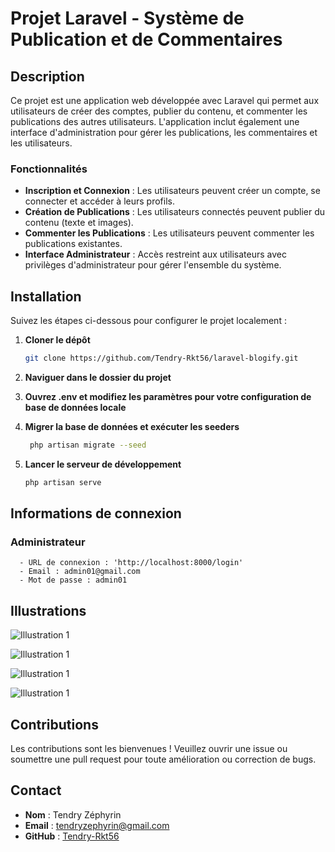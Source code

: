 # Projet Laravel - Système de Publication et de Commentaires

## Description

Ce projet est une application web développée avec Laravel qui permet aux utilisateurs de créer des comptes, publier du contenu, et commenter les publications des autres utilisateurs. L'application inclut également une interface d'administration pour gérer les publications, les commentaires et les utilisateurs.

### Fonctionnalités

- **Inscription et Connexion** : Les utilisateurs peuvent créer un compte, se connecter et accéder à leurs profils.
- **Création de Publications** : Les utilisateurs connectés peuvent publier du contenu (texte et images).
- **Commenter les Publications** : Les utilisateurs peuvent commenter les publications existantes.
- **Interface Administrateur** : Accès restreint aux utilisateurs avec privilèges d'administrateur pour gérer l'ensemble du système.

## Installation

Suivez les étapes ci-dessous pour configurer le projet localement :

1. **Cloner le dépôt**

   ```bash
   git clone https://github.com/Tendry-Rkt56/laravel-blogify.git

2. **Naviguer dans le dossier du projet**

3. **Ouvrez .env et modifiez les paramètres pour votre configuration de base de données locale** 

4. **Migrer la base de données et exécuter les seeders** 

   ```bash
    php artisan migrate --seed

5. **Lancer le serveur de développement**
    
   ```bash
   php artisan serve


## Informations de connexion 
  ### Administrateur
      - URL de connexion : 'http://localhost:8000/login'
      - Email : admin01@gmail.com
      - Mot de passe : admin01

## Illustrations
![Illustration 1](illustrations/1.png)

![Illustration 1](illustrations/2.png)

![Illustration 1](illustrations/3.png)

![Illustration 1](illustrations/4.png)

## Contributions
Les contributions sont les bienvenues ! Veuillez ouvrir une issue ou soumettre une pull request pour toute amélioration ou correction de bugs.

## Contact
- **Nom** : Tendry Zéphyrin
- **Email** : tendryzephyrin@gmail.com
- **GitHub** : [Tendry-Rkt56](https://github.com/Tendry-Rkt56)
